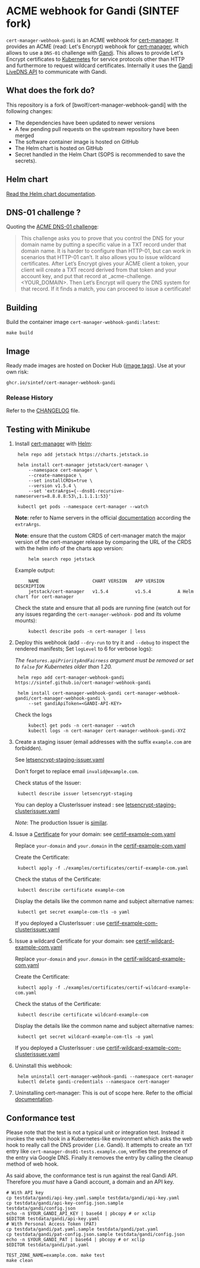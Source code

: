# ACME webhook for Gandi (SINTEF fork)

`cert-manager-webhook-gandi` is an ACME webhook for [cert-manager]. It provides an ACME (read: Let's Encrypt) webhook for [cert-manager], which allows to use a `DNS-01` challenge with [Gandi]. This allows to provide Let's Encrypt certificates to [Kubernetes] for service protocols other than HTTP and furthermore to request wildcard certificates. Internally it uses the [Gandi LiveDNS API] to communicate with Gandi.

## What does the fork do?

This repository is a fork of [bwolf/cert-manager-webhook-gandi] with the following changes:

- The dependencies have been updated to newer versions
- A few pending pull requests on the upstream repository have been merged
- The software container image is hosted on GitHub
- The Helm chart is hosted on GitHub
- Secret handled in the Helm Chart (SOPS is recommended to save the secrets).

## Helm chart

[Read the Helm chart documentation](charts/cert-manager-webhook-gandi/README.md).

## DNS-01 challenge ?

Quoting the [ACME DNS-01 challenge]:

> This challenge asks you to prove that you control the DNS for your domain name by putting a specific value in a TXT record under that domain name. It is harder to configure than HTTP-01, but can work in scenarios that HTTP-01 can’t. It also allows you to issue wildcard certificates. After Let’s Encrypt gives your ACME client a token, your client will create a TXT record derived from that token and your account key, and put that record at _acme-challenge.<YOUR_DOMAIN>. Then Let’s Encrypt will query the DNS system for that record. If it finds a match, you can proceed to issue a certificate!

## Building

Build the container image `cert-manager-webhook-gandi:latest`:

    make build

## Image

Ready made images are hosted on Docker Hub ([image tags]). Use at your own risk:

    ghcr.io/sintef/cert-manager-webhook-gandi

### Release History

Refer to the [CHANGELOG](CHANGELOG.md) file.

## Testing with Minikube

1. Install [cert-manager] with [Helm]:

        helm repo add jetstack https://charts.jetstack.io

        helm install cert-manager jetstack/cert-manager \
            --namespace cert-manager \
            --create-namespace \
            --set installCRDs=true \
            --version v1.5.4 \
            --set 'extraArgs={--dns01-recursive-nameservers=8.8.8.8:53\,1.1.1.1:53}'

        kubectl get pods --namespace cert-manager --watch

   **Note**: refer to Name servers in the official [documentation][setting-nameservers-for-dns01-self-check] according the `extraArgs`.

   **Note**: ensure that the custom CRDS of cert-manager match the major version of the cert-manager release by comparing the URL of the CRDS with the helm info of the charts app version:

            helm search repo jetstack

   Example output:

            NAME                    CHART VERSION   APP VERSION     DESCRIPTION
            jetstack/cert-manager   v1.5.4          v1.5.4          A Helm chart for cert-manager

   Check the state and ensure that all pods are running fine (watch out for any issues regarding the `cert-manager-webhook-` pod and its volume mounts):

            kubectl describe pods -n cert-manager | less

2. Deploy this webhook (add `--dry-run` to try it and `--debug` to inspect the rendered manifests; Set `logLevel` to 6 for verbose logs):

   *The `features.apiPriorityAndFairness` argument must be removed or set to `false` for Kubernetes older than 1.20.*

        helm repo add cert-manager-webhook-gandi https://sintef.github.io/cert-manager-webhook-gandi

        helm install cert-manager-webhook-gandi cert-manager-webhook-gandi/cert-manager-webhook-gandi \
            --set gandiApiToken=<GANDI-API-KEY>

   Check the logs

            kubectl get pods -n cert-manager --watch
            kubectl logs -n cert-manager cert-manager-webhook-gandi-XYZ

6. Create a staging issuer (email addresses with the suffix `example.com` are forbidden).

   See [letsencrypt-staging-issuer.yaml](examples/issuers/letsencrypt-staging-issuer.yaml)

   Don't forget to replace email `invalid@example.com`.

   Check status of the Issuer:

        kubectl describe issuer letsencrypt-staging

   You can deploy a ClusterIssuer instead : see [letsencrypt-staging-clusterissuer.yaml](examples/issuers/letsencrypt-staging-clusterissuer.yaml)

   *Note*: The production Issuer is [similar][ACME documentation].

7. Issue a [Certificate] for your domain: see [certif-example-com.yaml](examples/certificates/certif-example-com.yaml)

   Replace `your-domain` and `your.domain` in the [certif-example-com.yaml](examples/certificates/certif-example-com.yaml)

   Create the Certificate:

        kubectl apply -f ./examples/certificates/certif-example-com.yaml

   Check the status of the Certificate:

        kubectl describe certificate example-com

   Display the details like the common name and subject alternative names:

        kubectl get secret example-com-tls -o yaml

   If you deployed a ClusterIssuer : use [certif-example-com-clusterissuer.yaml](examples/certificates/certif-example-com-clusterissuer.yaml)

8. Issue a wildcard Certificate for your domain: see [certif-wildcard-example-com.yaml](examples/certificates/certif-wildcard-example-com.yaml)

   Replace `your-domain` and `your.domain` in the [certif-wildcard-example-com.yaml](examples/certificates/certif-wildcard-example-com.yaml)

   Create the Certificate:

        kubectl apply -f ./examples/certificates/certif-wildcard-example-com.yaml

   Check the status of the Certificate:

        kubectl describe certificate wildcard-example-com

   Display the details like the common name and subject alternative names:

        kubectl get secret wildcard-example-com-tls -o yaml

   If you deployed a ClusterIssuer : use [certif-wildcard-example-com-clusterissuer.yaml](examples/certificates/certif-wildcard-example-com-clusterissuer.yaml)

9. Uninstall this webhook:

        helm uninstall cert-manager-webhook-gandi --namespace cert-manager
        kubectl delete gandi-credentials --namespace cert-manager

10. Uninstalling cert-manager:
    This is out of scope here. Refer to the official [documentation][cert-manager-uninstall].

## Conformance test

Please note that the test is not a typical unit or integration test. Instead it invokes the web hook in a Kubernetes-like environment which asks the web hook to really call the DNS provider (.i.e. Gandi). It attempts to create an `TXT` entry like `cert-manager-dns01-tests.example.com`, verifies the presence of the entry via Google DNS. Finally it removes the entry by calling the cleanup method of web hook.

As said above, the conformance test is run against the real Gandi API. Therefore you *must* have a Gandi account, a domain and an API key.

```shell
# With API key
cp testdata/gandi/api-key.yaml.sample testdata/gandi/api-key.yaml
cp testdata/gandi/api-key-config.json.sample testdata/gandi/config.json
echo -n $YOUR_GANDI_API_KEY | base64 | pbcopy # or xclip
$EDITOR testdata/gandi/api-key.yaml
# With Personal Access Token (PAT)
cp testdata/gandi/pat.yaml.sample testdata/gandi/pat.yaml
cp testdata/gandi/pat-config.json.sample testdata/gandi/config.json
echo -n $YOUR_GANDI_PAT | base64 | pbcopy # or xclip
$EDITOR testdata/gandi/pat.yaml

TEST_ZONE_NAME=example.com. make test
make clean

```

[ACME DNS-01 challenge]: https://letsencrypt.org/docs/challenge-types/#dns-01-challenge
[ACME documentation]: https://cert-manager.io/docs/configuration/acme/
[Certificate]: https://cert-manager.io/docs/usage/certificate/
[cert-manager]: https://cert-manager.io/
[Gandi]: https://gandi.net/
[Gandi LiveDNS API]: https://api.gandi.net/docs/livedns/
[Helm]: https://helm.sh
[image tags]: https://hub.docker.com/r/bwolf/cert-manager-webhook-gandi
[Kubernetes]: https://kubernetes.io/
[setting-nameservers-for-dns01-self-check]: https://cert-manager.io/docs/configuration/acme/dns01/#setting-nameservers-for-dns01-self-check
[cert-manager-uninstall]: https://cert-manager.io/docs/installation/uninstall/kubernetes/

